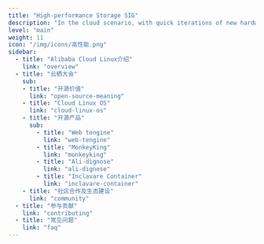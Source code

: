 ```yaml
---
title: "High-performance Storage SIG"
description: "In the cloud scenario, with quick iterations of new hardware , there are so many thing we could do in storage area. High performance storage technology interest group (SIG) aims to develop high the performance storage in cloud, and currently focuses on the kernel io_ Uring technology, and using AEP hardware to improve the performance of database applications such as redis."
level: "main"
weight: 11
icon: "/img/icons/高性能.png"
sidebar:
  - title: "Alibaba Cloud Linux介绍"
    link: "overview"
  - title: "云栖大会"
    sub:
    - title: "开源价值"
      link: "open-source-meaning"
    - title: "Cloud Linux OS"
      link: "cloud-linux-os"
    - title: "开源产品"
      sub:
        - title: "Web tengine"
          link: "web-tengine"
        - title: "MonkeyKing"
          link: "monkeyking"
        - title: "Ali-dignose"
          link: "ali-dignose"
        - title: "Inclavare Container"
          link: "inclavare-container"
    - title: "社区合作及生态建设"
      link: "community"
  - title: "参与贡献"
    link: "contributing"
  - title: "常见问题"
    link: "faq"
---
```

